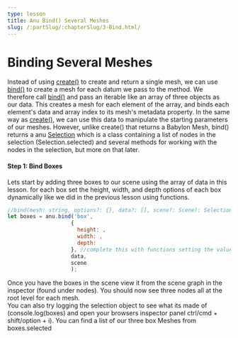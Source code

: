 ```yaml
---
type: lesson
title: Anu Bind() Several Meshes
slug: /:partSlug/:chapterSlug/3-Bind.html/
---
```


# Binding Several Meshes

Instead of using [create()](../api/modules.html#create) to create and return a single mesh, we can use [bind()](../api/modules.html#bind) to create a mesh for each datum we pass to the method.
We therefore call [bind()](../api/modules.html#bind) and pass an iterable like an array of three objects as our data. This creates a mesh for each element of the array, and binds each element's data and array index to its mesh's metadata property. In the same way as [create()](../api/modules.html#create), we can use this data to manipulate the starting parameters of our meshes. However, unlike create() that returns a Babylon Mesh, bind() returns a anu [Selection](../api/classes/Selection.md) which is a class containing a list of nodes in the selection (Selection.selected) and several methods for working with the nodes in the selection, but more on that later. 

#### Step 1: Bind Boxes

Lets start by adding three boxes to our scene using the array of data in this lesson. for each box set the height, width, and depth options of each box dynamically like we did in the previous lesson using functions. 

```js
//bind(mesh: string, options?: {}, data?: [], scene?: Scene): Selection
let boxes = anu.bind('box',
                    {
                      height: ,
                      width: ,
                      depth: 
                    }, //complete this with functions setting the value of each options using a function like in the last lesson.
                    data,
                    scene
                    );
```

Once you have the boxes in the scene view it from the scene graph in the inspector (found under nodes). You should now see three nodes all at the root level for each mesh.  
You can also try logging the selection object to see what its made of (console.log(boxes) and open your browsers inspector panel ctrl/cmd + shift/option + i). You can find a list of our three box Meshes from boxes.selected


